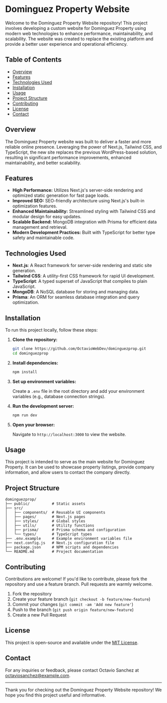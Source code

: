 # Dominguez Property Website

Welcome to the Dominguez Property Website repository! This project involves developing a custom website for Dominguez Property using modern web technologies to enhance performance, maintainability, and scalability. The website was created to replace the existing platform and provide a better user experience and operational efficiency.

## Table of Contents

- [Overview](#overview)
- [Features](#features)
- [Technologies Used](#technologies-used)
- [Installation](#installation)
- [Usage](#usage)
- [Project Structure](#project-structure)
- [Contributing](#contributing)
- [License](#license)
- [Contact](#contact)

## Overview

The Dominguez Property website was built to deliver a faster and more reliable online presence. Leveraging the power of Next.js, Tailwind CSS, and TypeScript, the new site replaces the previous WordPress-based solution, resulting in significant performance improvements, enhanced maintainability, and better scalability.

## Features

- **High Performance:** Utilizes Next.js's server-side rendering and optimized static generation for fast page loads.
- **Improved SEO:** SEO-friendly architecture using Next.js's built-in optimization features.
- **Enhanced Maintainability:** Streamlined styling with Tailwind CSS and modular design for easy updates.
- **Scalable Backend:** MongoDB integration with Prisma for efficient data management and retrieval.
- **Modern Development Practices:** Built with TypeScript for better type safety and maintainable code.

## Technologies Used

- **Next.js**: A React framework for server-side rendering and static site generation.
- **Tailwind CSS**: A utility-first CSS framework for rapid UI development.
- **TypeScript**: A typed superset of JavaScript that compiles to plain JavaScript.
- **MongoDB**: A NoSQL database for storing and managing data.
- **Prisma**: An ORM for seamless database integration and query optimization.

## Installation

To run this project locally, follow these steps:

1. **Clone the repository:**

    ```bash
    git clone https://github.com/OctavioWebDev/dominguezprop.git
    cd dominguezprop
    ```

2. **Install dependencies:**

    ```bash
    npm install
    ```

3. **Set up environment variables:**

    Create a `.env` file in the root directory and add your environment variables (e.g., database connection strings).

4. **Run the development server:**

    ```bash
    npm run dev
    ```

5. **Open your browser:**

    Navigate to `http://localhost:3000` to view the website.

## Usage

This project is intended to serve as the main website for Dominguez Property. It can be used to showcase property listings, provide company information, and allow users to contact the company directly.

## Project Structure

```
dominguezprop/
├── public/          # Static assets
├── src/
│   ├── components/  # Reusable UI components
│   ├── pages/       # Next.js pages
│   ├── styles/      # Global styles
│   ├── utils/       # Utility functions
│   ├── prisma/      # Prisma schema and configuration
│   └── types/       # TypeScript types
├── .env.example     # Example environment variables file
├── next.config.js   # Next.js configuration file
├── package.json     # NPM scripts and dependencies
└── README.md        # Project documentation
```

## Contributing

Contributions are welcome! If you'd like to contribute, please fork the repository and use a feature branch. Pull requests are warmly welcome.

1. Fork the repository
2. Create your feature branch (`git checkout -b feature/new-feature`)
3. Commit your changes (`git commit -am 'Add new feature'`)
4. Push to the branch (`git push origin feature/new-feature`)
5. Create a new Pull Request

## License

This project is open-source and available under the [MIT License](LICENSE).

## Contact

For any inquiries or feedback, please contact Octavio Sanchez at [octaviosanchez@example.com](mailto:octaviosanchez@example.com).

---

Thank you for checking out the Dominguez Property Website repository! We hope you find this project useful and informative.
